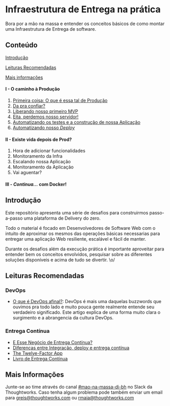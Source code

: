 # Infraestrutura de Entrega na prática
Bora por a mão na massa e entender os conceitos básicos de como montar uma Infraestrutura de Entrega de software.

## Conteúdo

[Introdução](#introdução)

[Leituras Recomendadas](#leituras-recomendadas)

[Mais informações](#mais-informações)

#### I - O caminho à Produção
1. [Primeira coisa: O que é essa tal de Produção](desafios/D1.md)
2. [Da pra confiar?](desafios/D2.md)
3. [Liberando nosso primeiro MVP](desafios/D3.md)
4. [Eita, perdemos nosso servidor!](desafios/D4.md)
5. [Automatizando os testes e a construção de nossa Aplicação](desafios/D5.md)
6. [Automatizando nosso *Deploy*](desafios/D6.md)
#### II - Existe vida depois de Prod?
1. Hora de adicionar funcionalidades
2. Monitoramento da Infra
3. Escalando nossa Aplicação
4. Monitoramento da Aplicação
5. Vai aguentar?
#### III - *Continua...* com Docker!

## Introdução

Este repositório apresenta uma série de desafios para construirmos passo-a-passo uma plataforma de Delivery do zero.

Todo o material é focado em Desenvolvedores de Software Web com o intuito de aproximar os mesmos das operações básicas necessarias para entregar uma aplicação Web resiliente, escalável e fácil de manter.

Durante os desafios além da execução prática é importante aproveitar para entender bem os conceitos envolvidos, pesquisar sobre as diferentes soluções disponíveis e acima de tudo se divertir. \o/

## Leituras Recomendadas

### DevOps

* [O que é DevOps afinal?](http://gutocarvalho.net/octopress/2013/03/16/o-que-e-um-devops-afinal/): DevOps é mais uma daquelas buzzwords que ouvimos pra todo lado e muito pouca gente realmente entende seu verdadeiro significado. Este artigo explica de uma forma muito clara o surgimento e a abrangencia da cultura DevOps.

### Entrega Contínua

* [E Esse Negócio de Entrega Contínua?](https://brizeno.wordpress.com/2014/01/27/e-esse-negocio-de-entrega-continua/)
* [Diferenças entre Integração, deploy e entrega contínua](https://www.4linux.com.br/diferencas-entre-integracao-deploy-e-entrega-continua)
* [The Twelve-Factor App](https://12factor.net/)
* [Livro de Entrega Contínua](https://www.amazon.com.br/Entrega-Cont%C3%ADnua-Entregar-Software-Confi%C3%A1vel/dp/8582601034)

## Mais Informações
Junte-se ao time através do canal [#mao-na-massa-di-bh](https://thoughtworks.slack.com/archives/C6XAK94HL) no Slack da Thoughtworks.
Caso tenha algum problema pode também enviar um email para greis@thoughtworks.com ou rmaia@thoughtworks.com
